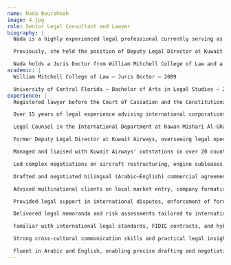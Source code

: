 ```yaml
---
name: Nada Bourahmah
image: 4.jpg
role: Senior Legal Consultant and Lawyer
biography: |
  Nada is a highly experienced legal professional currently serving as Legal Counsel in the International Department at Rawan Mishari Al-Ghazali Law Firm. She specializes in cross-border transactions, commercial litigation, and international contract advisory, and is known for her strategic thinking and precision in legal drafting within both Kuwaiti and international legal frameworks.

  Previously, she held the position of Deputy Legal Director at Kuwait Airways, where she gained extensive experience in aviation law, including aircraft restructuring negotiations, engine subleases, MRO agreements, and high-value procurement contracts. Her work also included corporate governance, legal drafting, and dispute resolution at a senior level.

  Nada holds a Juris Doctor from William Mitchell College of Law and a Bachelor of Arts in Legal Studies from the University of Central Florida. Fluent in both Arabic and English, she is recognized for her strong legal acumen and ability to navigate complex commercial matters with clarity and depth.
academic: |
  William Mitchell College of Law – Juris Doctor – 2009

  University of Central Florida – Bachelor of Arts in Legal Studies – 2006
experience: |
  Registered lawyer before the Court of Cassation and the Constitutional Court

  Over 15 years of legal experience advising international corporations and clients doing business in Kuwait

  Legal Counsel in the International Department at Rawan Mishari Al-Ghazali Law Firm, specializing in cross-border legal matters

  Former Deputy Legal Director at Kuwait Airways, overseeing legal operations and corporate compliance across global jurisdictions

  Managed and liaised with Kuwait Airways' outstations in over 20 countries regarding legal claims, regulatory matters, and customer complaints

  Led complex negotiations on aircraft restructuring, engine subleases, MRO agreements, and BFE procurement contracts

  Drafted and negotiated bilingual (Arabic–English) commercial agreements including distribution, agency, franchise, and joint venture contracts

  Advised multinational clients on local market entry, company formation, licensing, and foreign ownership regulations in Kuwait

  Provided legal support in international disputes, enforcement of foreign judgments, and coordination with local litigation teams

  Delivered legal memoranda and risk assessments tailored to international corporate structures and regulatory frameworks

  Familiar with international legal standards, FIDIC contracts, and hybrid systems of civil and common law in Gulf jurisdictions

  Strong cross-cultural communication skills and practical legal insight for foreign clients operating in the Middle East

  Fluent in Arabic and English, enabling precise drafting and negotiation across multiple legal systems
---
```

